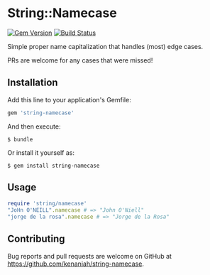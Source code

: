 # String::Namecase

[![Gem Version](https://badge.fury.io/rb/string-namecase.svg)](https://badge.fury.io/rb/string-namecase)
[![Build Status](https://secure.travis-ci.org/kenaniah/string-namecase.svg)](http://travis-ci.org/kenaniah/string-namecase)

Simple proper name capitalization that handles (most) edge cases.

PRs are welcome for any cases that were missed!

## Installation

Add this line to your application's Gemfile:

```ruby
gem 'string-namecase'
```

And then execute:

    $ bundle

Or install it yourself as:

    $ gem install string-namecase

## Usage

```ruby
require 'string/namecase'
"JoHn O'NEILL".namecase # => "John O'Niell"
"jorge de la rosa".namecase # => "Jorge de la Rosa"
```
## Contributing

Bug reports and pull requests are welcome on GitHub at https://github.com/kenaniah/string-namecase.
